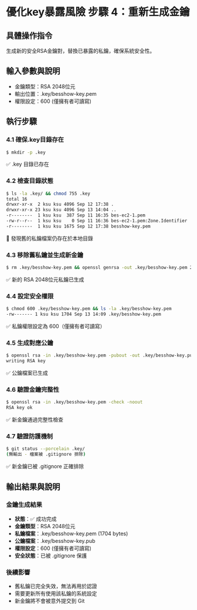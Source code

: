 # 優化key暴露風險 步驟 4：重新生成金鑰

## 具體操作指令
生成新的安全RSA金鑰對，替換已暴露的私鑰，確保系統安全性。

## 輸入參數與說明
- 金鑰類型：RSA 2048位元
- 輸出位置：.key/besshow-key.pem
- 權限設定：600 (僅擁有者可讀寫)

## 執行步驟

### 4.1 確保.key目錄存在
```bash
$ mkdir -p .key
```
✅ .key 目錄已存在

### 4.2 檢查目錄狀態
```bash
$ ls -la .key/ && chmod 755 .key
total 16
drwxr-xr-x  2 ksu ksu 4096 Sep 12 17:38 .
drwxr-xr-x 23 ksu ksu 4096 Sep 13 14:04 ..
-r--------  1 ksu ksu  387 Sep 11 16:35 bes-ec2-1.pem
-rw-r--r--  1 ksu ksu    0 Sep 11 16:36 bes-ec2-1.pem:Zone.Identifier
-r--------  1 ksu ksu 1675 Sep 12 17:38 besshow-key.pem
```
📝 發現舊的私鑰檔案仍存在於本地目錄

### 4.3 移除舊私鑰並生成新金鑰
```bash
$ rm .key/besshow-key.pem && openssl genrsa -out .key/besshow-key.pem 2048
```
✅ 新的 RSA 2048位元私鑰已生成

### 4.4 設定安全權限
```bash
$ chmod 600 .key/besshow-key.pem && ls -la .key/besshow-key.pem
-rw------- 1 ksu ksu 1704 Sep 13 14:09 .key/besshow-key.pem
```
✅ 私鑰權限設定為 600（僅擁有者可讀寫）

### 4.5 生成對應公鑰
```bash
$ openssl rsa -in .key/besshow-key.pem -pubout -out .key/besshow-key.pub
writing RSA key
```
✅ 公鑰檔案已生成

### 4.6 驗證金鑰完整性
```bash
$ openssl rsa -in .key/besshow-key.pem -check -noout
RSA key ok
```
✅ 新金鑰通過完整性檢查

### 4.7 驗證防護機制
```bash
$ git status --porcelain .key/
(無輸出 - 檔案被 .gitignore 排除)
```
✅ 新金鑰已被 .gitignore 正確排除

## 輸出結果與說明

### 金鑰生成結果
- **狀態**：✅ 成功完成
- **金鑰類型**：RSA 2048位元
- **私鑰檔案**：.key/besshow-key.pem (1704 bytes)
- **公鑰檔案**：.key/besshow-key.pub
- **權限設定**：600 (僅擁有者可讀寫)
- **安全狀態**：已被 .gitignore 保護

### 後續影響
- 舊私鑰已完全失效，無法再用於認證
- 需要更新所有使用該私鑰的系統設定
- 新金鑰將不會被意外提交到 Git
